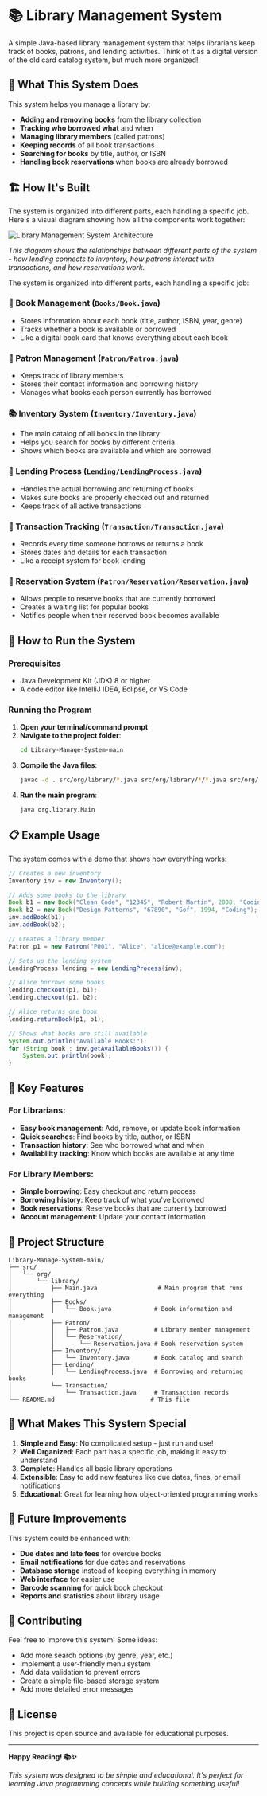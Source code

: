 # 📚 Library Management System

A simple Java-based library management system that helps librarians keep track of books, patrons, and lending activities. Think of it as a digital version of the old card catalog system, but much more organized!

## 🌟 What This System Does

This system helps you manage a library by:
- **Adding and removing books** from the library collection
- **Tracking who borrowed what** and when
- **Managing library members** (called patrons)
- **Keeping records** of all book transactions
- **Searching for books** by title, author, or ISBN
- **Handling book reservations** when books are already borrowed

## 🏗️ How It's Built

The system is organized into different parts, each handling a specific job. Here's a visual diagram showing how all the components work together:

![Library Management System Architecture](https://via.placeholder.com/600x400/2d3748/ffffff?text=Library+Management+System+Architecture)

*This diagram shows the relationships between different parts of the system - how lending connects to inventory, how patrons interact with transactions, and how reservations work.*

The system is organized into different parts, each handling a specific job:

### 📖 Book Management (`Books/Book.java`)
- Stores information about each book (title, author, ISBN, year, genre)
- Tracks whether a book is available or borrowed
- Like a digital book card that knows everything about each book

### 👥 Patron Management (`Patron/Patron.java`)
- Keeps track of library members
- Stores their contact information and borrowing history
- Manages what books each person currently has borrowed

### 📚 Inventory System (`Inventory/Inventory.java`)
- The main catalog of all books in the library
- Helps you search for books by different criteria
- Shows which books are available and which are borrowed

### 🔄 Lending Process (`Lending/LendingProcess.java`)
- Handles the actual borrowing and returning of books
- Makes sure books are properly checked out and returned
- Keeps track of all active transactions

### 📝 Transaction Tracking (`Transaction/Transaction.java`)
- Records every time someone borrows or returns a book
- Stores dates and details for each transaction
- Like a receipt system for book lending

### 🎫 Reservation System (`Patron/Reservation/Reservation.java`)
- Allows people to reserve books that are currently borrowed
- Creates a waiting list for popular books
- Notifies people when their reserved book becomes available

## 🚀 How to Run the System

### Prerequisites
- Java Development Kit (JDK) 8 or higher
- A code editor like IntelliJ IDEA, Eclipse, or VS Code

### Running the Program
1. **Open your terminal/command prompt**
2. **Navigate to the project folder**:
   ```bash
   cd Library-Manage-System-main
   ```
3. **Compile the Java files**:
   ```bash
   javac -d . src/org/library/*.java src/org/library/*/*.java src/org/library/*/*/*.java
   ```
4. **Run the main program**:
   ```bash
   java org.library.Main
   ```

## 📋 Example Usage

The system comes with a demo that shows how everything works:

```java
// Creates a new inventory
Inventory inv = new Inventory();

// Adds some books to the library
Book b1 = new Book("Clean Code", "12345", "Robert Martin", 2008, "Coding");
Book b2 = new Book("Design Patterns", "67890", "Gof", 1994, "Coding");
inv.addBook(b1);
inv.addBook(b2);

// Creates a library member
Patron p1 = new Patron("P001", "Alice", "alice@example.com");

// Sets up the lending system
LendingProcess lending = new LendingProcess(inv);

// Alice borrows some books
lending.checkout(p1, b1);
lending.checkout(p1, b2);

// Alice returns one book
lending.returnBook(p1, b1);

// Shows what books are still available
System.out.println("Available Books:");
for (String book : inv.getAvailableBooks()) {
    System.out.println(book);
}
```

## 🔧 Key Features

### For Librarians:
- **Easy book management**: Add, remove, or update book information
- **Quick searches**: Find books by title, author, or ISBN
- **Transaction history**: See who borrowed what and when
- **Availability tracking**: Know which books are available at any time

### For Library Members:
- **Simple borrowing**: Easy checkout and return process
- **Borrowing history**: Keep track of what you've borrowed
- **Book reservations**: Reserve books that are currently borrowed
- **Account management**: Update your contact information

## 📁 Project Structure

```
Library-Manage-System-main/
├── src/
│   └── org/
│       └── library/
│           ├── Main.java                 # Main program that runs everything
│           ├── Books/
│           │   └── Book.java            # Book information and management
│           ├── Patron/
│           │   ├── Patron.java          # Library member management
│           │   └── Reservation/
│           │       └── Reservation.java # Book reservation system
│           ├── Inventory/
│           │   └── Inventory.java       # Book catalog and search
│           ├── Lending/
│           │   └── LendingProcess.java  # Borrowing and returning books
│           └── Transaction/
│               └── Transaction.java     # Transaction records
└── README.md                           # This file
```

## 🎯 What Makes This System Special

1. **Simple and Easy**: No complicated setup - just run and use!
2. **Well Organized**: Each part has a specific job, making it easy to understand
3. **Complete**: Handles all basic library operations
4. **Extensible**: Easy to add new features like due dates, fines, or email notifications
5. **Educational**: Great for learning how object-oriented programming works

## 🔮 Future Improvements

This system could be enhanced with:
- **Due dates and late fees** for overdue books
- **Email notifications** for due dates and reservations
- **Database storage** instead of keeping everything in memory
- **Web interface** for easier use
- **Barcode scanning** for quick book checkout
- **Reports and statistics** about library usage

## 🤝 Contributing

Feel free to improve this system! Some ideas:
- Add more search options (by genre, year, etc.)
- Implement a user-friendly menu system
- Add data validation to prevent errors
- Create a simple file-based storage system
- Add more detailed error messages

## 📝 License

This project is open source and available for educational purposes.

---

**Happy Reading! 📚✨**

*This system was designed to be simple and educational. It's perfect for learning Java programming concepts while building something useful!*
